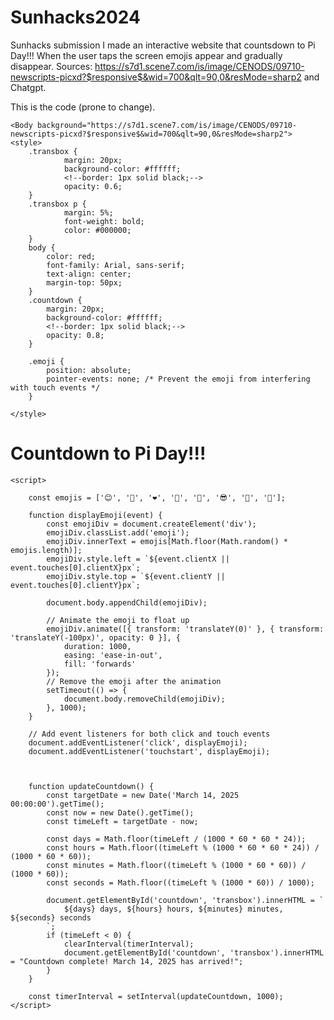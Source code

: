 # Sunhacks2024
Sunhacks submission
I made an interactive website that countsdown to Pi Day!!!
When the user taps the screen emojis appear and gradually disappear.
Sources:
https://s7d1.scene7.com/is/image/CENODS/09710-newscripts-picxd?$responsive$&wid=700&qlt=90,0&resMode=sharp2
and Chatgpt.

This is the code (prone to change).

<!DOCTYPE html>
<html lang="en">
<head>   
    <meta charset="UTF-8">
    <meta name="viewport" content="width=device-width, initial-scale=1.0">
    <title>Countdown Timer to Pi Day!!!</title>

    <Body background="https://s7d1.scene7.com/is/image/CENODS/09710-newscripts-picxd?$responsive$&wid=700&qlt=90,0&resMode=sharp2">
    <style>
        .transbox {
                margin: 20px;
                background-color: #ffffff;
                <!--border: 1px solid black;-->
                opacity: 0.6;
        }
        .transbox p {
                margin: 5%;
                font-weight: bold;
                color: #000000;
        }
        body {
            color: red;
            font-family: Arial, sans-serif;
            text-align: center;
            margin-top: 50px;
        }
        .countdown {
            margin: 20px;
            background-color: #ffffff;
            <!--border: 1px solid black;-->
            opacity: 0.8;
        }

        .emoji {
            position: absolute;
            pointer-events: none; /* Prevent the emoji from interfering with touch events */
        }

    </style>
</head>
<body>
    <h1>Countdown to Pi Day!!!</h1>
    <div class="countdown" id="countdown"></div>
    <div class="transbox" id="transbox"></div>

    <script>

        const emojis = ['😊', '🎉', '❤️', '🌟', '🚀', '😎', '🥳', '🌈'];

        function displayEmoji(event) {
            const emojiDiv = document.createElement('div');
            emojiDiv.classList.add('emoji');
            emojiDiv.innerText = emojis[Math.floor(Math.random() * emojis.length)];
            emojiDiv.style.left = `${event.clientX || event.touches[0].clientX}px`;
            emojiDiv.style.top = `${event.clientY || event.touches[0].clientY}px`;

            document.body.appendChild(emojiDiv);

            // Animate the emoji to float up
            emojiDiv.animate([{ transform: 'translateY(0)' }, { transform: 'translateY(-100px)', opacity: 0 }], {
                duration: 1000,
                easing: 'ease-in-out',
                fill: 'forwards'
            });
            // Remove the emoji after the animation
            setTimeout(() => {
                document.body.removeChild(emojiDiv);
            }, 1000);
        }

        // Add event listeners for both click and touch events
        document.addEventListener('click', displayEmoji);
        document.addEventListener('touchstart', displayEmoji);



        function updateCountdown() {
            const targetDate = new Date('March 14, 2025 00:00:00').getTime();
            const now = new Date().getTime();
            const timeLeft = targetDate - now;

            const days = Math.floor(timeLeft / (1000 * 60 * 60 * 24));
            const hours = Math.floor((timeLeft % (1000 * 60 * 60 * 24)) / (1000 * 60 * 60));
            const minutes = Math.floor((timeLeft % (1000 * 60 * 60)) / (1000 * 60));
            const seconds = Math.floor((timeLeft % (1000 * 60)) / 1000);

            document.getElementById('countdown', 'transbox').innerHTML = `
                ${days} days, ${hours} hours, ${minutes} minutes, ${seconds} seconds
            `;
            if (timeLeft < 0) {
                clearInterval(timerInterval);
                document.getElementById('countdown', 'transbox').innerHTML = "Countdown complete! March 14, 2025 has arrived!";
            }
        }

        const timerInterval = setInterval(updateCountdown, 1000);
    </script>

</body>
</html>
